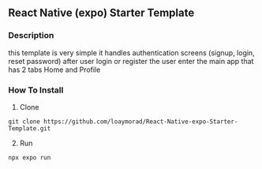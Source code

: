 ## React Native (expo) Starter Template
### Description 
this template is very simple it handles authentication screens (signup, login, reset password)
after user login or register the user enter the main app that has 2 tabs Home and Profile

### How To Install
1. Clone
```
git clone https://github.com/loaymorad/React-Native-expo-Starter-Template.git
```

2. Run
```
npx expo run
```
